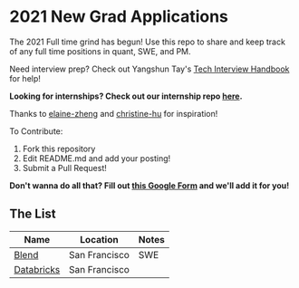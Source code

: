 # 2021 New Grad Applications
The 2021 Full time grind has begun! Use this repo to share and keep track of any full time positions in quant, SWE, and PM. 

Need interview prep? Check out Yangshun Tay's [Tech Interview Handbook](https://yangshun.github.io/tech-interview-handbook/) for help!

**Looking for internships? Check out our internship repo [here](https://github.com/Pitt-CSC/Summer2021-Internships).**

Thanks to [elaine-zheng](https://github.com/elaine-zheng/summer2020internships) and [christine-hu](https://github.com/christine-hu/summer-2019-internships) for inspiration!

To Contribute:
1. Fork this repository
2. Edit README.md and add your posting!
3. Submit a Pull Request!

**Don't wanna do all that? Fill out [this Google Form](https://bit.ly/3cUV89H) and we'll add it for you!**

## The List

| Name  |  Location |  Notes |
|---|---|-------------|
|[Blend](https://jobs.lever.co/blendlabs/ea55639b-3ab0-45d6-98fc-13d731ed766e?lever-origin=applied&lever-source%255B%255D=LinkedInPremium&lever-source=LinkedInJobs)| San Francisco | SWE |
|[Databricks](https://databricks.com/company/careers/open-positions/job?gh_jid=4364076002&gh_src=62a881d62) | San Francisco | |
